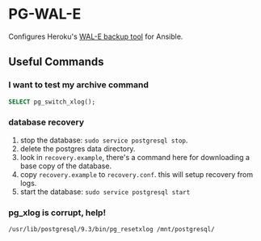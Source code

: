 # PG-WAL-E

Configures Heroku's [WAL-E backup tool](https://github.com/wal-e/wal-e) for Ansible.

## Useful Commands

### I want to test my archive command

```sql
SELECT pg_switch_xlog();
```

### database recovery

1. stop the database: `sudo service postgresql stop`.
2. delete the postgres data directory.
3. look in `recovery.example`, there's a command here for downloading a base
  copy of the database.
4. copy `recovery.example` to `recovery.conf`. this will setup recovery from logs.
5. start the database: `sudo service postgresql start`

### pg_xlog is corrupt, help!

```shell
/usr/lib/postgresql/9.3/bin/pg_resetxlog /mnt/postgresql/
```
